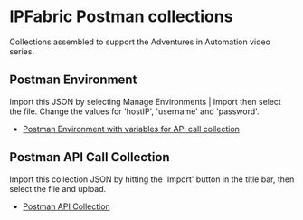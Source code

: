 # IPFabric Postman collections

Collections assembled to support the Adventures in Automation video series.

## Postman Environment

Import this JSON by selecting Manage Environments | Import then select the file.  Change the values for 'hostIP', 'username' and 'password'.

* [Postman Environment with variables for API call collection](./IPF-lab.postman_environment.json)

## Postman API Call Collection

Import this collection JSON by hitting the 'Import' button in the title bar, then select the file and upload.

* [Postman API Collection](./IPFabric.postman_collection.json)